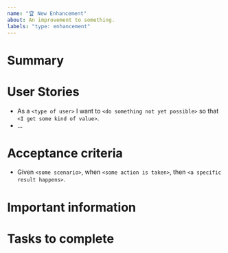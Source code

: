 ```yaml
---
name: "🏆 New Enhancement"
about: An improvement to something.
labels: "type: enhancement"
---
```


# Summary

<!-- What is the context needed to understand this enhancement -->

# User Stories

<!-- Who is this enhancement for? What need does it address? -->

- As a `<type of user>` I want to `<do something not yet possible>` so that `<I get some kind of value>`.
- ...

# Acceptance criteria

<!-- When will we know that this enhancement is complete? -->

- Given `<some scenario>`, when `<some action is taken>`, then `<a specific result happens>`.

# Important information

<!-- A bulleted list of important information or links -->

# Tasks to complete

<!-- What tasks are needed to make this enhancement? -->

